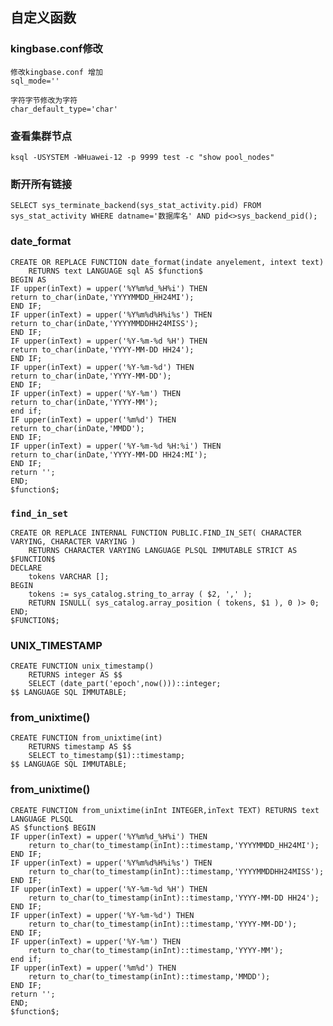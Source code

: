 ## 自定义函数

### kingbase.conf修改
	修改kingbase.conf 增加
	sql_mode=''

	字符字节修改为字符
	char_default_type='char'

### 查看集群节点

	ksql -USYSTEM -WHuawei-12 -p 9999 test -c "show pool_nodes"
	
### 断开所有链接

	SELECT sys_terminate_backend(sys_stat_activity.pid) FROM sys_stat_activity WHERE datname='数据库名' AND pid<>sys_backend_pid();

### date_format

	CREATE OR REPLACE FUNCTION date_format(indate anyelement, intext text)
	 	RETURNS text LANGUAGE sql AS $function$
	BEGIN AS 
	IF upper(inText) = upper('%Y%m%d_%H%i') THEN
	return to_char(inDate,'YYYYMMDD_HH24MI');
	END IF;
	IF upper(inText) = upper('%Y%m%d%H%i%s') THEN
	return to_char(inDate,'YYYYMMDDHH24MISS');
	END IF;
	IF upper(inText) = upper('%Y-%m-%d %H') THEN
	return to_char(inDate,'YYYY-MM-DD HH24');
	END IF;
	IF upper(inText) = upper('%Y-%m-%d') THEN
	return to_char(inDate,'YYYY-MM-DD');
	END IF;
	IF upper(inText) = upper('%Y-%m') THEN
	return to_char(inDate,'YYYY-MM');
	end if;
	IF upper(inText) = upper('%m%d') THEN
	return to_char(inDate,'MMDD');
	END IF;
	IF upper(inText) = upper('%Y-%m-%d %H:%i') THEN
	return to_char(inDate,'YYYY-MM-DD HH24:MI');
	END IF;
	return '';
	END;
	$function$;
	
### `find_in_set`

	CREATE OR REPLACE INTERNAL FUNCTION PUBLIC.FIND_IN_SET( CHARACTER VARYING, CHARACTER VARYING ) 
		RETURNS CHARACTER VARYING LANGUAGE PLSQL IMMUTABLE STRICT AS $FUNCTION$ 
	DECLARE
		tokens VARCHAR [];
	BEGIN
		tokens := sys_catalog.string_to_array ( $2, ',' );
		RETURN ISNULL( sys_catalog.array_position ( tokens, $1 ), 0 )> 0;
	END;
	$FUNCTION$;


### UNIX_TIMESTAMP

	CREATE FUNCTION unix_timestamp() 
		RETURNS integer AS $$
		SELECT (date_part('epoch',now()))::integer;
	$$ LANGUAGE SQL IMMUTABLE;
	
### from_unixtime()

	CREATE FUNCTION from_unixtime(int) 
		RETURNS timestamp AS $$
		SELECT to_timestamp($1)::timestamp;
	$$ LANGUAGE SQL IMMUTABLE;
	
### from_unixtime()

	CREATE FUNCTION from_unixtime(inInt INTEGER,inText TEXT) RETURNS text LANGUAGE PLSQL
	AS $function$ BEGIN
	IF upper(inText) = upper('%Y%m%d_%H%i') THEN
		return to_char(to_timestamp(inInt)::timestamp,'YYYYMMDD_HH24MI');
	END IF;
	IF upper(inText) = upper('%Y%m%d%H%i%s') THEN
		return to_char(to_timestamp(inInt)::timestamp,'YYYYMMDDHH24MISS');
	END IF;
	IF upper(inText) = upper('%Y-%m-%d %H') THEN
		return to_char(to_timestamp(inInt)::timestamp,'YYYY-MM-DD HH24');
	END IF;
	IF upper(inText) = upper('%Y-%m-%d') THEN
		return to_char(to_timestamp(inInt)::timestamp,'YYYY-MM-DD');
	END IF;
	IF upper(inText) = upper('%Y-%m') THEN
		return to_char(to_timestamp(inInt)::timestamp,'YYYY-MM');
	end if;
	IF upper(inText) = upper('%m%d') THEN
		return to_char(to_timestamp(inInt)::timestamp,'MMDD');
	END IF;
	return '';
	END;
	$function$;
